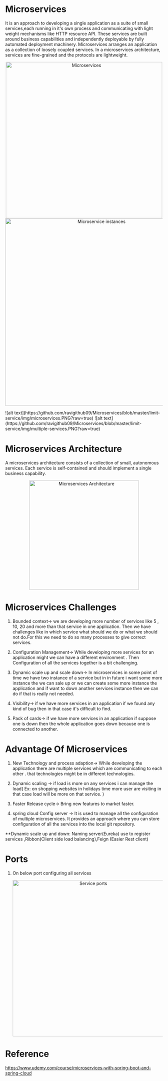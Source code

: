 # Microservices
 It is an approach to developing a single application as a suite of small services,each running in it's own process and communicating with light weight mechanisms like HTTP resource API.
 These services are built around business capabilities and independently deployable by fully automated deployment machinery.
 Microservices arranges an application as a collection of loosely coupled services. In a microservices architecture, services are fine-grained and the protocols are lightweight.
 <p align="center">
	<img src="https://github.com/ravigithub09/Microservices/blob/master/limit-service/img/microservices.PNG" width="500" title="Microservices" ><br/>
		<img src="https://github.com/ravigithub09/Microservices/blob/master/limit-service/img/multiple-services.PNG" width="600" title="Microservice instances" >
	</p>	
	![alt text](https://github.com/ravigithub09/Microservices/blob/master/limit-service/img/microservices.PNG?raw=true)	
	![alt text] (https://github.com/ravigithub09/Microservices/blob/master/limit-service/img/multiple-services.PNG?raw=true)	
	
 
 # Microservices Architecture
 A microservices architecture consists of a collection of small, autonomous services. Each service is self-contained and should implement a single business capability.
 <br/>
 <p align="center">	
	<img src="https://github.com/ravigithub09/Microservices/blob/master/limit-service/img/Microservice_Architecture.png" width="350" title="Microservices Architecture" >
	</p>
 
 # Microservices Challenges
 1. Bounded context-> we are developing more number of services like 5 , 10, 20 and more than that service in one application. Then we have challenges like in which service what should we do or what we should not do.For this we need to do so many processes to give correct services.
 
 2. Configuration Management-> While developing more services for an application might we can have a different environment . Then Configuration of all the services together is a   bit challenging.
 
 3. Dynamic scale up and scale down-> In microservices in some point of time we have two instance of a service but in in future i want some more instance the we can sale up or we can create some more instance the application and if want to down another services instance then we can do if that is really not needed.
 
 4. Visibility-> if we have more services in an application if we found any kind of bug then in that case it's difficult to find.
 
 5. Pack of cards-> if we have more services in an application if suppose one is down then the whole application goes down because one is connected to another.
 
# Advantage Of Microservices
1. New Technology and process adaption-> While developing the application there are multiple services which are communicating to each other . that technologies might be in different technologies.
	
2. Dynamic scaling -> if load is more on any services i can manage the load( Ex: on shopping websites in holidays time more user are visiting in that case load will be more on that service. )
	
3. Faster Release cycle-> Bring new features to market faster.

4. spring cloud Config server -> It is used to manage all the configuration of multiple microservices. It provides an approach where you can store configuration of all the services into the local git repository.

**Dynamic scale up and down: Naming server(Eureka) use to register services ,Ribbon(Client side load balancing),Feign (Easier Rest client)

# Ports
1. On below port configuring all services
	 <p align="center">	
	<img src="https://github.com/ravigithub09/Microservices/blob/master/limit-service/img/ports.PNG" width="500" title="Service ports" >
	</p>  
	
# Reference 
 https://www.udemy.com/course/microservices-with-spring-boot-and-spring-cloud
